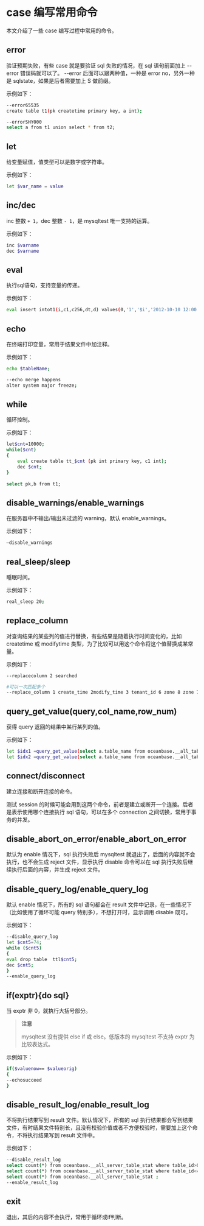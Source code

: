 # case 编写常用命令

本文介绍了一些 case 编写过程中常用的命令。

## error

验证预期失败，有些 case 就是要验证 sql 失败的情况，在 sql 语句前面加上 --error 错误码就可以了。
--error 后面可以跟两种值，一种是 error no，另外一种是 sqlstate，如果是后者需要加上 S 做前缀。

示例如下：

```bash
--error65535
create table t1(pk createtime primary key, a int);

--errorSHY000
select a from t1 union select * from t2;
```

## let

给变量赋值，值类型可以是数字或字符串。

示例如下：

```bash
let $var_name = value
```

## inc/dec

inc 整数 `+ 1`，dec 整数 `- 1`，是 mysqltest 唯一支持的运算。

示例如下：

```bash
inc $varname
dec $varname
```

## eval

执行sql语句，支持变量的传递。

示例如下：

```bash
eval insert intot1(i,c1,c256,dt,d) values(0,'1','$i','2012-10-10 12:00:00','2012-10-10');
```

## echo

在终端打印变量，常用于结果文件中加注释。

示例如下：

```bash
echo $tableName;

--echo merge happens
alter system major freeze;
```

## while

循环控制。

示例如下：

```bash
let$cnt=10000;
while($cnt)
{
    eval create table tt_$cnt (pk int primary key, c1 int);
    dec $cnt;
}
 
select pk,b from t1;
```

## disable_warnings/enable_warnings

在服务器中不输出/输出未过滤的 warning，默认 enable_warnings。

示例如下：

```bash
–disable_warnings
```

## real_sleep/sleep

睡眠时间。

示例如下：

```bash
real_sleep 20;
```

## replace_column

对查询结果的某些列的值进行替换，有些结果是随着执行时间变化的，比如 createtime 或 modifytime 类型，为了比较可以用这个命令将这个值替换成某常量。

示例如下：

```bash
--replacecolumn 2 searched

#可以一次匹配多个
--replace_column 1 create_time 2modify_time 3 tenant_id 6 zone 8 zone 7 zone
```

## query_get_value(query,col_name,row_num)

获得 query 返回的结果中某行某列的值。

示例如下：

```bash
let $idx1 =query_get_value(select a.table_name from oceanbase.__all_table as a innerjoin (select * from oceanbase.__all_table where table_name='t1') b ona.data_table_id=b.table_id, table_name, 1);
let $idx2 =query_get_value(select a.table_name from oceanbase.__all_table as a innerjoin (select * from oceanbase.__all_table where table_name='t1') b ona.data_table_id=b.table_id, table_name, 2);
```

## connect/disconnect

建立连接和断开连接的命令。

测试 session 的时候可能会用到这两个命令，前者是建立或断开一个连接。后者是表示使用哪个连接执行 sql 语句，可以在多个 connection 之间切换，常用于事务的并发。

## disable_abort_on_error/enable_abort_on_error

默认为 enable 情况下，sql 执行失败后 mysqltest 就退出了，后面的内容就不会执行，也不会生成 reject 文件，显示执行 disable 命令可以在 sql 执行失败后继续执行后面的内容，并生成 reject 文件。

## disable_query_log/enable_query_log

默认 enable 情况下，所有的 sql 语句都会在 result 文件中记录，在一些情况下（比如使用了循环可能 query 特别多），不想打开时，显示调用 disable 既可。

示例如下：

```bash
--disable_query_log
let $cnt5=74;
while ($cnt5)
{
eval drop table  ttl$cnt5;
dec $cnt5;
}
--enable_query_log
```

## if(exptr){do sql}

当 exptr 非 0，就执行大括号部分。

>**注意**
>
>mysqltest 没有提供 else if 或 else。低版本的 mysqltest 不支持 exptr 为比较表达式。

示例如下：

```bash
if($valuenow== $valueorig)
{
--echosucceed
}
```

## disable_result_log/enable_result_log

不将执行结果写到 result 文件。默认情况下，所有的 sql 执行结果都会写到结果文件，有时结果文件特别长，且没有校验价值或者不方便校验时，需要加上这个命令，不将执行结果写到 result 文件中。

示例如下：

```bash
--disable_result_log
select count(*) from oceanbase.__all_server_table_stat where table_id>0;
select count(*) from oceanbase.__all_server_table_stat where table_id<=0;
select count(*) from oceanbase.__all_server_table_stat ;
--enable_result_log
```

## exit

退出，其后的内容不会执行，常用于循环或if判断。
